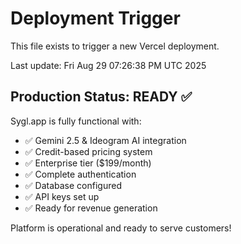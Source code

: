 # Deployment Trigger

This file exists to trigger a new Vercel deployment.

Last update: Fri Aug 29 07:26:38 PM UTC 2025

## Production Status: READY ✅

Sygl.app is fully functional with:
- ✅ Gemini 2.5 & Ideogram AI integration
- ✅ Credit-based pricing system 
- ✅ Enterprise tier ($199/month)
- ✅ Complete authentication
- ✅ Database configured
- ✅ API keys set up
- ✅ Ready for revenue generation

Platform is operational and ready to serve customers!